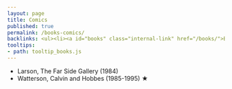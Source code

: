 ```yaml
---
layout: page
title: Comics
published: true
permalink: /books-comics/
backlinks: <ul><li><a id="books" class="internal-link" href="/books/">Books</a></li></ul>
tooltips: 
- path: tooltip_books.js
---
```


* Larson, The Far Side Gallery (1984)
* Watterson, Calvin and Hobbes (1985-1995) ★
